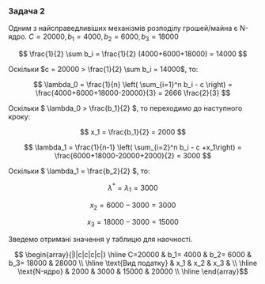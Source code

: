 ### Задача 2
Одним з найсправедливіших механізмів розподілу грошей/майна є N-ядро.
$C = 20000, b_1 = 4000, b_2 = 6000, b_3 = 18000$

$$ \frac{1}{2} \sum b_i = \frac{1}{2} (4000+6000+18000) = 14000 $$ 

Оскільки $c = 20000 > \frac{1}{2} \sum b_i = 14000$, то:

$$ \lambda_0 = \frac{1}{n} \left( \sum_{i=1}^n b_i - c \right) = \frac{4000+6000+18000-20000}{3} = 2666 \frac{2}{3}  $$

Оскільки $ \lambda_0 > \frac{b_1}{2} $, то переходимо до наступного кроку:


$$ x_1 = \frac{b_1}{2} = 2000 $$

$$ \lambda_1 = \frac{1}{n-1} \left( \sum_{i=2}^n b_i - c +x_1\right) = \frac{6000+18000-20000+2000}{2} = 3000 $$

Оскільки $ \lambda_1 = \frac{b_2}{2} $, то:

$$ \lambda^* = \lambda_1 = 3000 $$

$$ x_2 = 6000 - 3000 = 3000 $$

$$ x_3 = 18000 - 3000 = 15000 $$



Зведемо отримані значення у таблицю для наочності.

$$ \begin{array}{|l|c|c|c|c|} \hline
    C=20000                     & b_1= 4000 & b_2= 6000 & b_3= 18000 & 28000 \\ \hline
    \text{Вид податку}          & x_1       & x_2       & x_3        &       \\ \hline
    \text{N-ядро}               & 2000      & 3000      & 15000       & 20000 \\ \hline
\end{array}$$